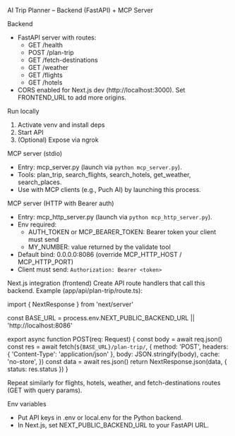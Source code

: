 AI Trip Planner – Backend (FastAPI) + MCP Server

Backend
- FastAPI server with routes:
	- GET /health
	- POST /plan-trip
	- GET /fetch-destinations
	- GET /weather
	- GET /flights
	- GET /hotels
- CORS enabled for Next.js dev (http://localhost:3000). Set FRONTEND_URL to add more origins.

Run locally
1) Activate venv and install deps
2) Start API
3) (Optional) Expose via ngrok

MCP server (stdio)
- Entry: mcp_server.py (launch via `python mcp_server.py`).
- Tools: plan_trip, search_flights, search_hotels, get_weather, search_places.
- Use with MCP clients (e.g., Puch AI) by launching this process.

MCP server (HTTP with Bearer auth)
- Entry: mcp_http_server.py (launch via `python mcp_http_server.py`).
- Env required:
	- AUTH_TOKEN or MCP_BEARER_TOKEN: Bearer token your client must send
	- MY_NUMBER: value returned by the validate tool
- Default bind: 0.0.0.0:8086 (override MCP_HTTP_HOST / MCP_HTTP_PORT)
- Client must send: `Authorization: Bearer <token>`

Next.js integration (frontend)
Create API route handlers that call this backend. Example (app/api/plan-trip/route.ts):

import { NextResponse } from 'next/server'

const BASE_URL = process.env.NEXT_PUBLIC_BACKEND_URL || 'http://localhost:8086'

export async function POST(req: Request) {
	const body = await req.json()
	const res = await fetch(`${BASE_URL}/plan-trip/`, {
		method: 'POST',
		headers: { 'Content-Type': 'application/json' },
		body: JSON.stringify(body),
		cache: 'no-store',
	})
	const data = await res.json()
	return NextResponse.json(data, { status: res.status })
}

Repeat similarly for flights, hotels, weather, and fetch-destinations routes (GET with query params).

Env variables
- Put API keys in .env or local.env for the Python backend.
- In Next.js, set NEXT_PUBLIC_BACKEND_URL to your FastAPI URL.

